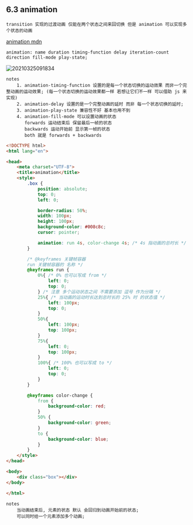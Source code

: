 ## 6.3 animation

```
transition 实现的过渡动画 仅能在两个状态之间来回切换 但是 animation 可以实现多个状态的动画
```

[animation mdn](https://developer.mozilla.org/zh-CN/docs/Web/API/Animation)

`animation: name duration timing-function delay iteration-count direction fill-mode play-state;`

![20210325091834](https://cdn.jsdelivr.net/gh/123taojiale/dahuyou_picture@main/blogs/20210325091834.png)

```
notes
    1. animation-timing-function 设置的是每一个状态切换的运动效果 而非一个完整动画的运动效果; (每一个状态切换的运动效果都一样 若想让它们不一样 可以借助 js 来实现)
    2. animation-delay 设置的是一个完整动画的延时 而非 每一个状态切换的延时;
    3. animation-play-state 兼容性不好 基本也用不到
    4. animation-fill-mode 可以设置动画的状态
       forwards 运动结束后 保留最后一帧的状态
       backwards 运动开始前 显示第一帧的状态
       both 就是 forwards + backwards
```

```html
<!DOCTYPE html>
<html lang="en">

<head>
    <meta charset="UTF-8">
    <title>animation</title>
    <style>
        .box {
            position: absolute;
            top: 0;
            left: 0;

            border-radius: 50%;
            width: 100px;
            height: 100px;
            background-color: #008c8c;
            cursor: pointer;

            animation: run 4s, color-change 4s; /* 4s 指动画的总时长 */
        }

        /* @keyframes 关键帧容器
        run 关键帧容器的 名称 */
        @keyframes run {
            0%{ /* 0% 也可以写成 from */
                left: 0;
                top: 0;
            } /* 注意 多个运动状态之间 不需要添加 逗号 作为分隔 */
            25%{ /* 当动画的运动时长达到总时长的 25% 时 的状态值 */
                left: 100px;
                top: 0;
            }
            50%{
                left: 100px;
                top: 100px;
            }
            75%{
                left: 0;
                top: 100px;
            }
            100%{ /* 100% 也可以写成 to */
                left: 0;
                top: 0;
            }
        }

        @keyframes color-change {
            from {
                background-color: red;
            }
            50% {
                background-color: green;
            }
            to {
                background-color: blue;
            }
        }
    </style>
</head>

<body>
    <div class="box"></div>
</body>

</html>
```

```
notes
    当动画结束后, 元素的状态 默认 会回归到动画开始前的状态;
    可以同时给一个元素添加多个动画;
```
